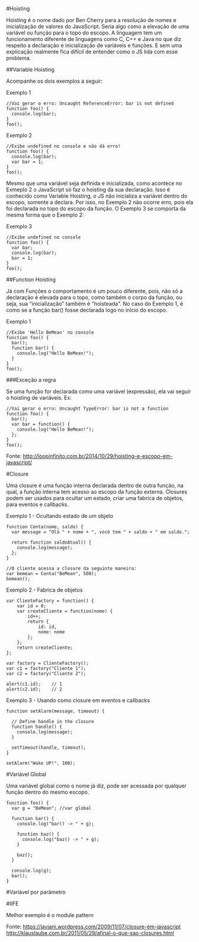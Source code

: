 #Hoisting

Hoisting é o nome dado por Ben Cherry para a resolução de nomes e inicialização 
de valores do JavaScript. Seria algo como a elevação de uma variável ou função 
para o topo do escopo. A linguagem tem um funcionamento diferente de linguagens 
como C, C++ e Java no que diz respeito a declaração e inicialização de variáveis 
e funções. E sem uma explicação realmente fica difícil de entender como o JS 
lida com esse problema.

##Variable Hoisting

Acompanhe os dois exemplos a seguir:

Exemplo 1
```
//Vai gerar o erro: Uncaught ReferenceError: bar is not defined
function foo() {
  console.log(bar);
}
foo();
```

Exemplo 2
```
//Exibe undefined no console e não dá erro! 
function foo() {
  console.log(bar);
  var bar = 1;
}
foo();
```

Mesmo que uma variável seja definida e inicializada, como acontece no Exmeplo 2
o JavaScript só faz o hoisting da sua declaração. Isso é conhecido como Variable
Hoisting, o JS não inicializa a variável dentro do escopo, somente a declara.
Por isso, no Exemplo 2 não ocorre erro, pois ela foi declarada no topo do escopo 
da função. O Exemplo 3 se comporta da mesma forma que o Exemplo 2:

Exemplo 3
```
//Exibe undefined no console 
function foo() {
  var bar;
  console.log(bar);
  bar = 1;
}
foo();
```

##Function Hoisting

Já com Funções o comportamento é um pouco diferente, pois, não só a declaração 
é elevada para o topo, como também o corpo da função, ou seja, sua 
"inicialização" também é "hoisteada". No caso do Exemplo 1, é como se 
a função bar() fosse declarada logo no início do escopo.

Exemplo 1
```
//Exibe 'Hello BeMean' no console 
function foo() {
  bar();
  function bar() {
    console.log("Hello BeMean!");
  }
}
foo();
```

###Exceção a regra

Se uma função for declarada como uma variável (expressão), ela vai seguir o 
hoisting de variáveis. Ex:
```
//Vai gerar o erro: Uncaught TypeError: bar is not a function
function foo() {
  bar();
  var bar = function() {
    console.log("Hello BeMean!");
  };
}
foo();
```

Fonte: http://loopinfinito.com.br/2014/10/29/hoisting-e-escopo-em-javascript/


#Closure

Uma closure é uma função interna declarada dentro de outra função, na qual, 
a função interna tem acesso ao escopo da função externa. Closures podem ser
usados para ocultar um estado, criar uma fabrica de objetos, 
para eventos e callbacks.

Exemplo 1 - Ocultando estado de um objeto
```
function Conta(nome, saldo) {
  var message = "Olá " + nome + ", você tem " + saldo + " em saldo.";

  return function saldoAtual() {
    console.log(message);
  };
}

//O cliente acessa a closure da seguinte maneira:
var bemean = Conta("BeMean", 500);
bemean();

```
Exemplo 2 - Fabrica de objetos
```
var ClienteFactory = function() {
    var id = 0;
    var createCliente = function(nome) {
        id++;
        return {
            id: id,
            nome: nome
        };
    };
    return createCliente;
};

var factory = ClienteFactory();
var c1 = factory("Cliente 1");
var c2 = factory("Cliente 2");

alert(c1.id);    // 1
alert(c2.id);    // 2
```
Exemplo 3 - Usando como closure em eventos e callbacks
```
function setAlarm(message, timeout) {

  // Define handle in the closure
  function handle() {
    console.log(message);
  }

  setTimeout(handle, timeout);
}

setAlarm("Wake UP!", 100);
```


#Variável Global

Uma variável global como o nome já diz, pode ser acessada por qualquer 
função dentro do mesmo escopo.

```
function foo() {
  var g = "BeMean"; //var global
  
  function bar() {
    console.log("bar() -> " + g);
    
    function baz() {
      console.log("baz() -> " + g);
    }
    
    baz();
  }
 
  console.log(g); 
  bar();
}

```

#Variável por parâmetro






#IIFE

Melhor exemplo é o module pattern


Fonte: 
https://javiani.wordpress.com/2009/11/07/closure-em-javascript
http://klauslaube.com.br/2011/05/29/afinal-o-que-sao-closures.html







